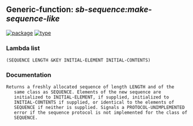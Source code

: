 ## Generic-function: ***sb-sequence:make-sequence-like***
[![package](https://img.shields.io/badge/Package-SB--SEQUENCE-5f9ea0.svg?style=social&colorA=999999)](../) [![type](https://img.shields.io/badge/Type-Generic--Function-5f9ea0.svg?style=social&colorA=999999)](../#generic-function) 
### Lambda list
```
(SEQUENCE LENGTH &KEY INITIAL-ELEMENT INITIAL-CONTENTS)
```
### Documentation
```
Returns a freshly allocated sequence of length LENGTH and of the
   same class as SEQUENCE. Elements of the new sequence are
   initialized to INITIAL-ELEMENT, if supplied, initialized to
   INITIAL-CONTENTS if supplied, or identical to the elements of
   SEQUENCE if neither is supplied. Signals a PROTOCOL-UNIMPLEMENTED
   error if the sequence protocol is not implemented for the class of
   SEQUENCE.
```

